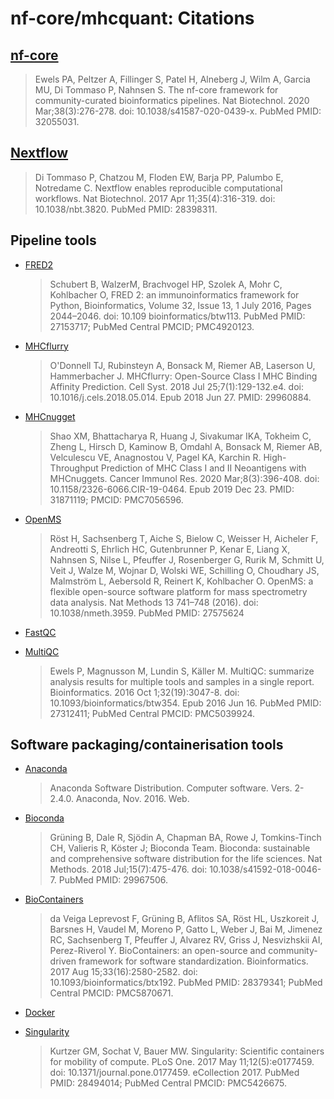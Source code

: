 # nf-core/mhcquant: Citations

## [nf-core](https://pubmed.ncbi.nlm.nih.gov/32055031/)

> Ewels PA, Peltzer A, Fillinger S, Patel H, Alneberg J, Wilm A, Garcia MU, Di Tommaso P, Nahnsen S. The nf-core framework for community-curated bioinformatics pipelines. Nat Biotechnol. 2020 Mar;38(3):276-278. doi: 10.1038/s41587-020-0439-x. PubMed PMID: 32055031.

## [Nextflow](https://pubmed.ncbi.nlm.nih.gov/28398311/)

> Di Tommaso P, Chatzou M, Floden EW, Barja PP, Palumbo E, Notredame C. Nextflow enables reproducible computational workflows. Nat Biotechnol. 2017 Apr 11;35(4):316-319. doi: 10.1038/nbt.3820. PubMed PMID: 28398311.

## Pipeline tools

- [FRED2](https://pubmed.ncbi.nlm.nih.gov/27153717/)

  > Schubert B, WalzerM, Brachvogel HP, Szolek A, Mohr C, Kohlbacher O, FRED 2: an immunoinformatics framework for Python, Bioinformatics, Volume 32, Issue 13, 1 July 2016, Pages 2044–2046. doi: 10.109 bioinformatics/btw113. PubMed PMID: 27153717; PubMed Central PMCID; PMC4920123.

- [MHCflurry](https://pubmed.ncbi.nlm.nih.gov/27153717/)

  > O'Donnell TJ, Rubinsteyn A, Bonsack M, Riemer AB, Laserson U, Hammerbacher J. MHCflurry: Open-Source Class I MHC Binding Affinity Prediction. Cell Syst. 2018 Jul 25;7(1):129-132.e4. doi: 10.1016/j.cels.2018.05.014. Epub 2018 Jun 27. PMID: 29960884.

- [MHCnugget](https://pubmed.ncbi.nlm.nih.gov/27153717/)

  > Shao XM, Bhattacharya R, Huang J, Sivakumar IKA, Tokheim C, Zheng L, Hirsch D, Kaminow B, Omdahl A, Bonsack M, Riemer AB, Velculescu VE, Anagnostou V, Pagel KA, Karchin R. High-Throughput Prediction of MHC Class I and II Neoantigens with MHCnuggets. Cancer Immunol Res. 2020 Mar;8(3):396-408. doi: 10.1158/2326-6066.CIR-19-0464. Epub 2019 Dec 23. PMID: 31871119; PMCID: PMC7056596.

- [OpenMS](https://pubmed.ncbi.nlm.nih.gov/27575624/)

  > Röst H, Sachsenberg T, Aiche S, Bielow C, Weisser H, Aicheler F, Andreotti S, Ehrlich HC, Gutenbrunner P, Kenar E, Liang X, Nahnsen S, Nilse L, Pfeuffer J, Rosenberger G, Rurik M, Schmitt U, Veit J, Walze M, Wojnar D, Wolski WE, Schilling O, Choudhary JS, Malmström L, Aebersold R, Reinert K, Kohlbacher O. OpenMS: a flexible open-source software platform for mass spectrometry data analysis. Nat Methods 13 741–748 (2016). doi: 10.1038/nmeth.3959. PubMed PMID: 27575624

- [FastQC](https://www.bioinformatics.babraham.ac.uk/projects/fastqc/)

- [MultiQC](https://pubmed.ncbi.nlm.nih.gov/27312411/)
  > Ewels P, Magnusson M, Lundin S, Käller M. MultiQC: summarize analysis results for multiple tools and samples in a single report. Bioinformatics. 2016 Oct 1;32(19):3047-8. doi: 10.1093/bioinformatics/btw354. Epub 2016 Jun 16. PubMed PMID: 27312411; PubMed Central PMCID: PMC5039924.

## Software packaging/containerisation tools

- [Anaconda](https://anaconda.com)

  > Anaconda Software Distribution. Computer software. Vers. 2-2.4.0. Anaconda, Nov. 2016. Web.

- [Bioconda](https://pubmed.ncbi.nlm.nih.gov/29967506/)

  > Grüning B, Dale R, Sjödin A, Chapman BA, Rowe J, Tomkins-Tinch CH, Valieris R, Köster J; Bioconda Team. Bioconda: sustainable and comprehensive software distribution for the life sciences. Nat Methods. 2018 Jul;15(7):475-476. doi: 10.1038/s41592-018-0046-7. PubMed PMID: 29967506.

- [BioContainers](https://pubmed.ncbi.nlm.nih.gov/28379341/)

  > da Veiga Leprevost F, Grüning B, Aflitos SA, Röst HL, Uszkoreit J, Barsnes H, Vaudel M, Moreno P, Gatto L, Weber J, Bai M, Jimenez RC, Sachsenberg T, Pfeuffer J, Alvarez RV, Griss J, Nesvizhskii AI, Perez-Riverol Y. BioContainers: an open-source and community-driven framework for software standardization. Bioinformatics. 2017 Aug 15;33(16):2580-2582. doi: 10.1093/bioinformatics/btx192. PubMed PMID: 28379341; PubMed Central PMCID: PMC5870671.

- [Docker](https://dl.acm.org/doi/10.5555/2600239.2600241)

- [Singularity](https://pubmed.ncbi.nlm.nih.gov/28494014/)
  > Kurtzer GM, Sochat V, Bauer MW. Singularity: Scientific containers for mobility of compute. PLoS One. 2017 May 11;12(5):e0177459. doi: 10.1371/journal.pone.0177459. eCollection 2017. PubMed PMID: 28494014; PubMed Central PMCID: PMC5426675.
